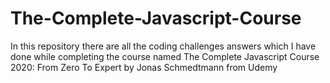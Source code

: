 # The-Complete-Javascript-Course
In this repository there are all the coding challenges answers which I have done while completing the course named The Complete Javascript Course 2020: From Zero To Expert by Jonas Schmedtmann from Udemy
